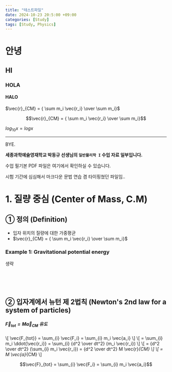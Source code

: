 ```yaml
---
title: "테스트파일"
date: 2024-10-23 20:5:00 +09:00
categories: [Study]
tags: [Study, Physics]
---
```


# 안녕

## HI

### HOLA

#### HALO


$\vec{r}_{CM} = { \sum m_i \vec{r_i} \over \sum m_i}$


$$\vec{r}_{CM} = { \sum m_i \vec{r_i} \over \sum m_i}$$


$log_{10}x = logx$

---



BYE.


**세종과학예술영재학교 박동규 선생님의 `일반물리학 I` 수업 자료 일부입니다.**

수업 필기본 PDF 파일은 여기에서 확인하실 수 있습니다.

시험 기간에 심심해서 마크다운 문법 연습 겸 타이핑쳤던 파일임..


# 1. 질량 중심 (Center of Mass, C.M)
## ① 정의 (Definition)
- 입자 위치의 질량에 대한 가중평균
-  $\vec{r}_{CM} = { \sum m_i \vec{r_i} \over \sum m_i}$
### Example 1: Gravitational potential energy
생략

<br><br><br>

## ② 입자계에서 뉴턴 제 2법칙 (Newton's 2nd law for a system of particles)
##### $\vec{F}_{tot} = M \vec{a}_{CM}$ 유도

\\[
\vec{F_{tot}} = \sum_{i} \vec{F_i} = \sum_{i} m_i \vec{a_i}
\\]
\\[
= \sum_{i} m_i \ddot{\vec{r_i}} = \sum_{i} {d^2 \over dt^2} (m_i \vec{r_i})
\\]
\\[
= {d^2 \over dt^2} (\sum_{i} m_i \vec{r_i}) = {d^2 \over dt^2} M \vec{r}_{CM}
\\]
\\[
= M \vec{a}_{CM}
\\]


```math
\vec{F}_{tot} = \sum_{i} \vec{F_i} = \sum_{i} m_i \vec{a_i}
```